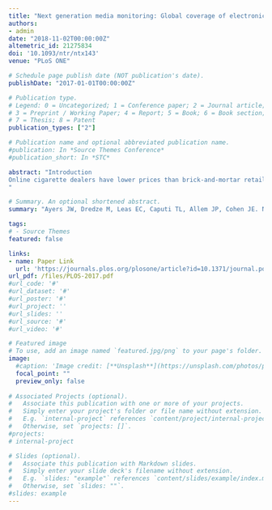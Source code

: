 ```yaml
---
title: "Next generation media monitoring: Global coverage of electronic nicotine delivery systems (electronic cigarettes) on Bing, Google and Twitter, 2013-2018"
authors:
- admin
date: "2018-11-02T00:00:00Z"
altemetric_id: 21275834
doi: '10.1093/ntr/ntx143'
venue: "PLoS ONE"

# Schedule page publish date (NOT publication's date). 
publishDate: "2017-01-01T00:00:00Z"

# Publication type.
# Legend: 0 = Uncategorized; 1 = Conference paper; 2 = Journal article;
# 3 = Preprint / Working Paper; 4 = Report; 5 = Book; 6 = Book section;
# 7 = Thesis; 8 = Patent 
publication_types: ["2"]

# Publication name and optional abbreviated publication name. 
#publication: In *Source Themes Conference*
#publication_short: In *STC*

abstract: "Introduction
Online cigarette dealers have lower prices than brick-and-mortar retailers and advertise tax-free status.18 Previous studies show smokers search out these online alternatives at the time of a cigarette tax increase.9,10 However, these studies rely upon researchers decision to consider a specific date and preclude the possibility that researchers focus on the wrong date. The purpose of this study is to introduce an unbiased methodology to the field of observing search patterns and to use this methodology to determine whether smokers search Google for cheap cigarettes at cigarette tax increases and, if so, whether the increased level of searches persists.
"

# Summary. An optional shortened abstract.
summary: "Ayers JW, Dredze M, Leas EC, Caputi TL, Allem JP, Cohen JE. Next generation media monitoring: Global coverage of electronic nicotine delivery systems (electronic cigarettes) on Bing, Google and Twitter, 2013-2018. PloS ONE. 2018 Nov 2;13(11):e0205822."

tags:
# - Source Themes
featured: false

links:
- name: Paper Link
  url: 'https://journals.plos.org/plosone/article?id=10.1371/journal.pone.0205822'
url_pdf: /files/PLOS-2017.pdf
#url_code: '#'
#url_dataset: '#'
#url_poster: '#'
#url_project: ''
#url_slides: ''
#url_source: '#'
#url_video: '#'

# Featured image
# To use, add an image named `featured.jpg/png` to your page's folder. 
image:
  #caption: 'Image credit: [**Unsplash**](https://unsplash.com/photos/pLCdAaMFLTE)'
  focal_point: ""
  preview_only: false
 
# Associated Projects (optional).
#   Associate this publication with one or more of your projects.
#   Simply enter your project's folder or file name without extension.
#   E.g. `internal-project` references `content/project/internal-project/index.md`.
#   Otherwise, set `projects: []`.
#projects:
# internal-project

# Slides (optional).
#   Associate this publication with Markdown slides.
#   Simply enter your slide deck's filename without extension.
#   E.g. `slides: "example"` references `content/slides/example/index.md`.
#   Otherwise, set `slides: ""`.
#slides: example
---
```

